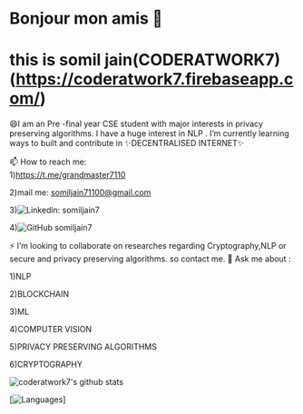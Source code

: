 # Bonjour mon amis 👋

# this is somil jain(CODERATWORK7) (https://coderatwork7.firebaseapp.com/)

😄I am an Pre -final year CSE student with major interests in privacy preserving algorithms. I have a huge interest in NLP .
I’m currently learning ways to built and contribute in ✨DECENTRALISED INTERNET✨

📫 How to reach me:  
1)https://t.me/grandmaster7110

2)mail me: somiljain71100@gmail.com

3)![Linkedin: somiljain7](https://img.shields.io/badge/-somiljain7-blue?style=flat-square&logo=Linkedin&logoColor=white&link=https://www.linkedin.com/in/somil-jain7/)

4)![GitHub somiljain7](https://img.shields.io/github/followers/somiljain7?label=follow&style=social)


⚡ I’m looking to collaborate on researches regarding Cryptography,NLP or secure and privacy preserving algorithms.
so contact me.
💬 Ask me about :

1)NLP

2)BLOCKCHAIN

3)ML

4)COMPUTER VISION

5)PRIVACY PRESERVING ALGORITHMS

6)CRYPTOGRAPHY

![coderatwork7's github stats](https://github-readme-stats.vercel.app/api/?username=somiljain7&show_icons=true&title_color=fff&icon_color=79ff97&text_color=9f9f9f&bg_color=151515)

[![Languages](https://github-readme-stats.vercel.app/api/top-langs/?username=somiljain7&layout=compact&hide_border=true)]
